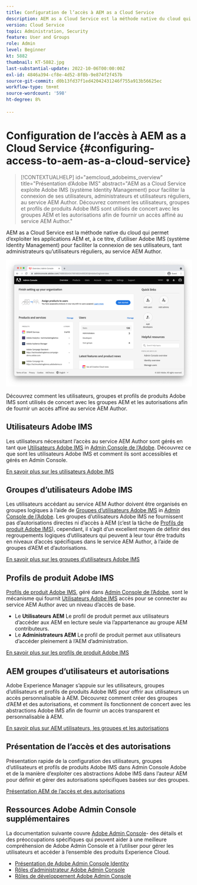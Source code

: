 ```yaml
---
title: Configuration de l’accès à AEM as a Cloud Service
description: AEM as a Cloud Service est la méthode native du cloud qui permet d’exploiter les applications AEM et, en tant que telle, utilise Adobe IMS (système Identity Management) pour faciliter la connexion des utilisateurs, administrateurs et utilisateurs réguliers, au service AEM Author. Découvrez comment les utilisateurs, groupes d’utilisateurs et profils de produits Adobe IMS sont tous utilisés conjointement avec les groupes d’AEM et les autorisations afin de fournir un accès spécifique à l’auteur AEM.
version: Cloud Service
topic: Administration, Security
feature: User and Groups
role: Admin
level: Beginner
kt: 5882
thumbnail: KT-5882.jpg
last-substantial-update: 2022-10-06T00:00:00Z
exl-id: 4846a394-cf8e-4d52-8f8b-9e874f2f457b
source-git-commit: d0b13fd37f1ed42042431246f755a913b56625ec
workflow-type: tm+mt
source-wordcount: '598'
ht-degree: 8%

---
```


# Configuration de l’accès à AEM as a Cloud Service {#configuring-access-to-aem-as-a-cloud-service}

>[!CONTEXTUALHELP]
>id="aemcloud_adobeims_overview"
>title="Présentation d’Adobe IMS"
>abstract="AEM as a Cloud Service exploite Adobe IMS (système Identity Management) pour faciliter la connexion de ses utilisateurs, administrateurs et utilisateurs réguliers, au service AEM Author. Découvrez comment les utilisateurs, groupes et profils de produits Adobe IMS sont utilisés de concert avec les groupes AEM et les autorisations afin de fournir un accès affiné au service AEM Author."

AEM as a Cloud Service est la méthode native du cloud qui permet d’exploiter les applications AEM et, à ce titre, d’utiliser Adobe IMS (système Identity Management) pour faciliter la connexion de ses utilisateurs, tant administrateurs qu’utilisateurs réguliers, au service AEM Author.

![Adobe Admin Console](./assets/hero.png)

Découvrez comment les utilisateurs, groupes et profils de produits Adobe IMS sont utilisés de concert avec les groupes AEM et les autorisations afin de fournir un accès affiné au service AEM Author.

## Utilisateurs Adobe IMS

Les utilisateurs nécessitant l’accès au service AEM Author sont gérés en tant que [Utilisateurs Adobe IMS](https://helpx.adobe.com/fr/enterprise/using/set-up-identity.html) in [Admin Console de l’Adobe](https://adminconsole.adobe.com). Découvrez ce que sont les utilisateurs Adobe IMS et comment ils sont accessibles et gérés en Admin Console.

[En savoir plus sur les utilisateurs Adobe IMS](./adobe-ims-users.md)

## Groupes d’utilisateurs Adobe IMS

Les utilisateurs accédant au service AEM Author doivent être organisés en groupes logiques à l’aide de [Groupes d’utilisateurs Adobe IMS](https://helpx.adobe.com/fr/enterprise/using/user-groups.html) in [Admin Console de l’Adobe](https://adminconsole.adobe.com). Les groupes d’utilisateurs Adobe IMS ne fournissent pas d’autorisations directes ni d’accès à AEM (c’est la tâche de [Profils de produit Adobe IMS](#adobe-ims-product-profiles)), cependant, il s’agit d’un excellent moyen de définir des regroupements logiques d’utilisateurs qui peuvent à leur tour être traduits en niveaux d’accès spécifiques dans le service AEM Author, à l’aide de groupes d’AEM et d’autorisations.

[En savoir plus sur les groupes d’utilisateurs Adobe IMS](./adobe-ims-user-groups.md)

## Profils de produit Adobe IMS

[Profils de produit Adobe IMS](https://helpx.adobe.com/enterprise/using/manage-permissions-and-roles.html), géré dans [Admin Console de l’Adobe](https://adminconsole.adobe.com), sont le mécanisme qui fournit [Utilisateurs Adobe IMS](#adobe-ims-users) accès pour se connecter au service AEM Author avec un niveau d’accès de base.

+ Le __Utilisateurs AEM__ Le profil de produit permet aux utilisateurs d’accéder aux AEM en lecture seule via l’appartenance au groupe AEM contributeurs.
+ Le __Administrateurs AEM__ Le profil de produit permet aux utilisateurs d’accéder pleinement à l’AEM d’administration.

[En savoir plus sur les profils de produit Adobe IMS](./adobe-ims-product-profiles.md)

## AEM groupes d’utilisateurs et autorisations

Adobe Experience Manager s’appuie sur les utilisateurs, groupes d’utilisateurs et profils de produits Adobe IMS pour offrir aux utilisateurs un accès personnalisable à AEM. Découvrez comment créer des groupes d’AEM et des autorisations, et comment ils fonctionnent de concert avec les abstractions Adobe IMS afin de fournir un accès transparent et personnalisable à AEM.

[En savoir plus sur AEM utilisateurs, les groupes et les autorisations](./aem-users-groups-and-permissions.md)

## Présentation de l’accès et des autorisations

Présentation rapide de la configuration des utilisateurs, groupes d’utilisateurs et profils de produits Adobe IMS dans Admin Console Adobe et de la manière d’exploiter ces abstractions Adobe IMS dans l’auteur AEM pour définir et gérer des autorisations spécifiques basées sur des groupes.

[Présentation AEM de l’accès et des autorisations](./walk-through.md)

## Ressources Adobe Admin Console supplémentaires

La documentation suivante couvre [Adobe Admin Console](https://adminconsole.adobe.com)- des détails et des préoccupations spécifiques qui peuvent aider à une meilleure compréhension de Adobe Admin Console et à l’utiliser pour gérer les utilisateurs et accéder à l’ensemble des produits Experience Cloud.

+ [Présentation de Adobe Admin Console Identity](https://helpx.adobe.com/enterprise/using/identity.html)
+ [Rôles d’administrateur Adobe Admin Console](https://helpx.adobe.com/fr/enterprise/using/admin-roles.html)
+ [Rôles de développement Adobe Admin Console](https://helpx.adobe.com/fr/enterprise/using/manage-developers.html)
